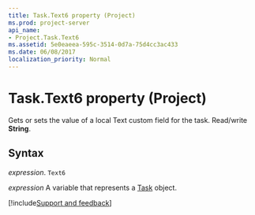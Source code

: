 ```yaml
---
title: Task.Text6 property (Project)
ms.prod: project-server
api_name:
- Project.Task.Text6
ms.assetid: 5e0eaeea-595c-3514-0d7a-75d4cc3ac433
ms.date: 06/08/2017
localization_priority: Normal
---
```



# Task.Text6 property (Project)

Gets or sets the value of a local Text custom field for the task. Read/write  **String**.


## Syntax

_expression_. `Text6`

_expression_ A variable that represents a [Task](./Project.Task.md) object.

[!include[Support and feedback](~/includes/feedback-boilerplate.md)]